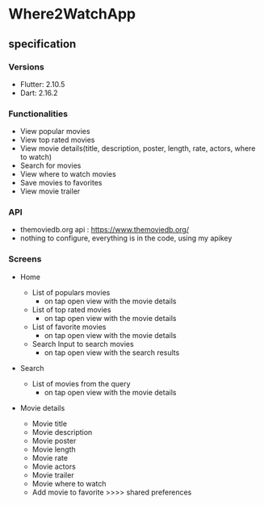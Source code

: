 # Where2WatchApp

## specification

### Versions
- Flutter: 2.10.5
- Dart: 2.16.2

### Functionalities
  - View popular movies
  - View top rated movies
  - View movie details(title, description, poster, length, rate, actors, where to watch)
  - Search for movies
  - View where to watch movies
  - Save movies to favorites
  - View movie trailer

### API
  - themoviedb.org api : https://www.themoviedb.org/
  - nothing to configure, everything is in the code, using my apikey

### Screens
- Home
  - List of populars movies
    - on tap open view with the movie details
  - List of top rated movies
    - on tap open view with the movie details
  - List of favorite movies
    - on tap open view with the movie details
  - Search Input to search movies
    - on tap open view with the search results

- Search
  - List of movies from the query
    - on tap open view with the movie details

- Movie details
  - Movie title
  - Movie description
  - Movie poster
  - Movie length
  - Movie rate
  - Movie actors
  - Movie trailer
  - Movie where to watch
  - Add movie to favorite >>>> shared preferences